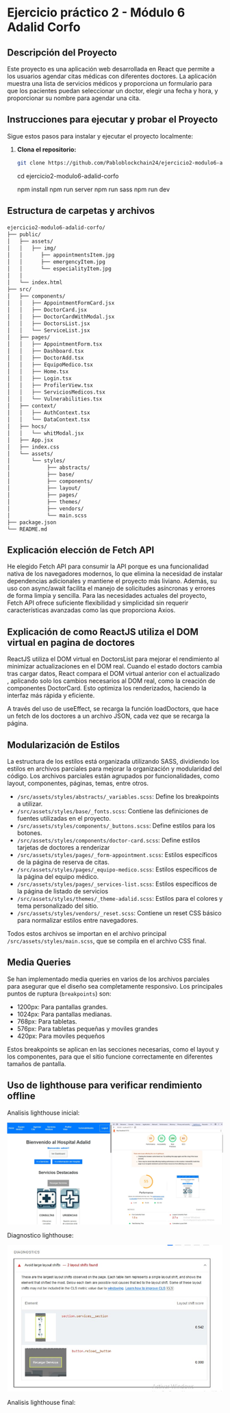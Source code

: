# Ejercicio práctico 2 - Módulo 6 Adalid Corfo

## Descripción del Proyecto

Este proyecto es una aplicación web desarrollada en React que permite a los usuarios agendar citas médicas con diferentes doctores. La aplicación muestra una lista de servicios médicos y proporciona un formulario para que los pacientes puedan seleccionar un doctor, elegir una fecha y hora, y proporcionar su nombre para agendar una cita.

## Instrucciones para ejecutar y probar el Proyecto

Sigue estos pasos para instalar y ejecutar el proyecto localmente:

1. **Clona el repositorio:**

   ```bash
   git clone https://github.com/Pabloblockchain24/ejercicio2-modulo6-adalid-corfo.git
   ```
   
   cd ejercicio2-modulo6-adalid-corfo

   npm install
   npm run server 
   npm run sass
   npm run dev 

## Estructura de carpetas y archivos

```
ejercicio2-modulo6-adalid-corfo/
├── public/
│   ├── assets/
│   │   ├── img/
│   │      ├── appointmentsItem.jpg
│   │      ├── emergencyItem.jpg
│   │      └── especialityItem.jpg
│   │    
│   └── index.html
├── src/
│   ├── components/
│   │   ├── AppointmentFormCard.jsx
│   │   ├── DoctorCard.jsx
│   │   ├── DoctorCardWithModal.jsx
│   │   ├── DoctorsList.jsx
│   │   └── ServiceList.jsx
│   ├── pages/
│   │   ├── AppointmentForm.tsx
│   │   ├── Dashboard.tsx
│   │   ├── DoctorAdd.tsx
│   │   ├── EquipoMedico.tsx
│   │   ├── Home.tsx
│   │   ├── Login.tsx
│   │   ├── ProfilerView.tsx
│   │   ├── ServiciosMedicos.tsx
│   │   └── Vulnerabilities.tsx
│   ├── context/
│   │   ├── AuthContext.tsx
│   │   └── DataContext.tsx
│   ├── hocs/
│   │   └── whitModal.jsx
│   ├── App.jsx
│   ├── index.css
│   └── assets/
│       └── styles/
│            ├── abstracts/
│            ├── base/
│            ├── components/
│            ├── layout/
│            ├── pages/
│            ├── themes/
│            ├── vendors/
│            └── main.scss
├── package.json
└── README.md
```

## Explicación elección de Fetch API

He elegido Fetch API para consumir la API porque es una funcionalidad nativa de los navegadores modernos, lo que elimina la necesidad de instalar dependencias adicionales y mantiene el proyecto más liviano. Además, su uso con async/await facilita el manejo de solicitudes asíncronas y errores de forma limpia y sencilla. Para las necesidades actuales del proyecto, Fetch API ofrece suficiente flexibilidad y simplicidad sin requerir características avanzadas como las que proporciona Axios.


## Explicación de como ReactJS utiliza el DOM virtual en pagina de doctores

ReactJS utiliza el DOM virtual en DoctorsList para mejorar el rendimiento al minimizar actualizaciones en el DOM real. Cuando el estado doctors cambia tras cargar datos, React compara el DOM virtual anterior con el actualizado , aplicando solo los cambios necesarios al DOM real, como la creación de componentes DoctorCard. Esto optimiza los renderizados, haciendo la interfaz más rápida y eficiente.

A través del uso de useEffect, se recarga la función loadDoctors, que hace un fetch de los doctores a un archivo JSON, cada vez que se recarga la página.

## Modularización de Estilos

La estructura de los estilos está organizada utilizando SASS, dividiendo los estilos en archivos parciales para mejorar la organización y modularidad del código. Los archivos parciales están agrupados por funcionalidades, como layout, componentes, páginas, temas, entre otros. 

- `/src/assets/styles/abstracts/_variables.scss`: Define los breakpoints a utilizar.
- `/src/assets/styles/base/_fonts.scss`: Contiene las definiciones de fuentes utilizadas en el proyecto.
- `/src/assets/styles/components/_buttons.scss`: Define estilos para los botones.
- `/src/assets/styles/components/doctor-card.scss`: Define estilos tarjetas de doctores a renderizar
- `/src/assets/styles/pages/_form-appointment.scss`: Estilos específicos de la página de reserva de citas.
- `/src/assets/styles/pages/_equipo-medico.scss`: Estilos específicos de la página del equipo médico.
- `/src/assets/styles/pages/_services-list.scss`: Estilos específicos de la página de listado de servicios
- `/src/assets/styles/themes/_theme-adalid.scss`: Estilos para el colores y tema personalizado del sitio.
- `/src/assets/styles/vendors/_reset.scss`: Contiene un reset CSS básico para normalizar estilos entre navegadores.

Todos estos archivos se importan en el archivo principal `/src/assets/styles/main.scss`, que se compila en el archivo CSS final.

## Media Queries

Se han implementado media queries en varios de los archivos parciales para asegurar que el diseño sea completamente responsivo. Los principales puntos de ruptura (`breakpoints`) son:

- 1200px: Para pantallas grandes.
- 1024px: Para pantallas medianas.
- 768px: Para tabletas.
- 576px: Para tabletas pequeñas y moviles grandes
- 420px: Para moviles pequeños

Estos breakpoints se aplican en las secciones necesarias, como el layout y los componentes, para que el sitio funcione correctamente en diferentes tamaños de pantalla.


## Uso de lighthouse para verificar rendimiento offline

Analisis lighthouse inicial: 

![Rendimiento PWA en lighthouse ](/public/assets/imgs/lighthouse.jpg)

Diagnostico lighthouse: 

![Diagnostico de PWA en lighthouse ](/public/assets/imgs/lighthouse-diagnostic.jpg)

Analisis lighthouse final: 




